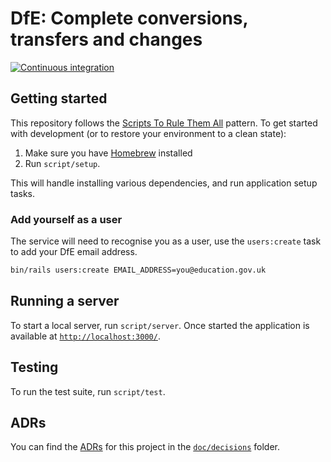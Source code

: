 # DfE: Complete conversions, transfers and changes

[![Continuous integration](https://github.com/DFE-Digital/dfe-complete-conversions-transfers-and-changes/actions/workflows/continuous-integration.yml/badge.svg)](https://github.com/DFE-Digital/dfe-complete-conversions-transfers-and-changes/actions/workflows/continuous-integration.yml)

## Getting started

This repository follows the
[Scripts To Rule Them All](https://github.com/dxw/tech-team-rfcs/blob/main/rfc-023-use-scripts-to-rule-them-all.md)
pattern. To get started with development (or to restore your environment to a
clean state):

1. Make sure you have [Homebrew](https://brew.sh/) installed
1. Run `script/setup`.

This will handle installing various dependencies, and run application setup
tasks.

### Add yourself as a user

The service will need to recognise you as a user, use the `users:create` task to
add your DfE email address.

```bash
bin/rails users:create EMAIL_ADDRESS=you@education.gov.uk
```

## Running a server

To start a local server, run `script/server`. Once started the application is
available at [`http://localhost:3000/`](http://localhost:3000/).

## Testing

To run the test suite, run `script/test`.

## ADRs

You can find the [ADRs](https://adr.github.io/) for this project in the
[`doc/decisions`](https://github.com/DFE-Digital/dfe-complete-conversions-transfers-and-changes/tree/develop/doc/decisions)
folder.
